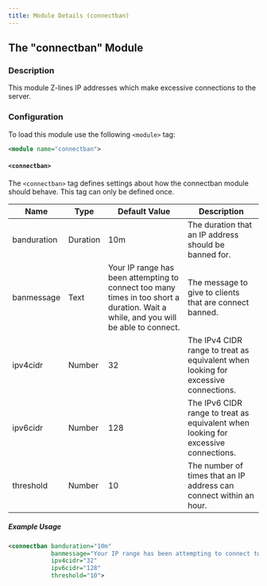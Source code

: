 ```yaml
---
title: Module Details (connectban)
---
```


## The "connectban" Module

### Description

This module Z-lines IP addresses which make excessive connections to the server.

### Configuration

To load this module use the following `<module>` tag:

```xml
<module name="connectban">
```

#### `<connectban>`

The `<connectban>` tag defines settings about how the connectban module should behave. This tag can only be defined once.

Name        | Type     | Default Value                                                                                                                       | Description
----------- | -------- | ----------------------------------------------------------------------------------------------------------------------------------- | -----------
banduration | Duration | 10m                                                                                                                                 | The duration that an IP address should be banned for.
banmessage  | Text     | Your IP range has been attempting to connect too many times in too short a duration. Wait a while, and you will be able to connect. | The message to give to clients that are connect banned.
ipv4cidr    | Number   | 32                                                                                                                                  | The IPv4 CIDR range to treat as equivalent when looking for excessive connections.
ipv6cidr    | Number   | 128                                                                                                                                 | The IPv6 CIDR range to treat as equivalent when looking for excessive connections.
threshold   | Number   | 10                                                                                                                                  | The number of times that an IP address can connect within an hour.

##### Example Usage

```xml
<connectban banduration="10m"
            banmessage="Your IP range has been attempting to connect too many times in too short a duration. Wait a while, and you will be able to connect."
            ipv4cidr="32"
            ipv6cidr="128"
            threshold="10">
```
